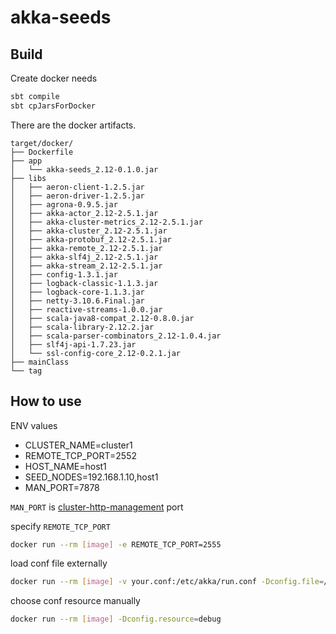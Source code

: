 # akka-seeds

## Build

Create docker needs

```bash
sbt compile
sbt cpJarsForDocker
```

There are the docker artifacts.

```
target/docker/
├── Dockerfile
├── app
│   └── akka-seeds_2.12-0.1.0.jar
├── libs
│   ├── aeron-client-1.2.5.jar
│   ├── aeron-driver-1.2.5.jar
│   ├── agrona-0.9.5.jar
│   ├── akka-actor_2.12-2.5.1.jar
│   ├── akka-cluster-metrics_2.12-2.5.1.jar
│   ├── akka-cluster_2.12-2.5.1.jar
│   ├── akka-protobuf_2.12-2.5.1.jar
│   ├── akka-remote_2.12-2.5.1.jar
│   ├── akka-slf4j_2.12-2.5.1.jar
│   ├── akka-stream_2.12-2.5.1.jar
│   ├── config-1.3.1.jar
│   ├── logback-classic-1.1.3.jar
│   ├── logback-core-1.1.3.jar
│   ├── netty-3.10.6.Final.jar
│   ├── reactive-streams-1.0.0.jar
│   ├── scala-java8-compat_2.12-0.8.0.jar
│   ├── scala-library-2.12.2.jar
│   ├── scala-parser-combinators_2.12-1.0.4.jar
│   ├── slf4j-api-1.7.23.jar
│   └── ssl-config-core_2.12-0.2.1.jar
├── mainClass
└── tag

```
## How to use
ENV values
- CLUSTER_NAME=cluster1
- REMOTE_TCP_PORT=2552
- HOST_NAME=host1
- SEED_NODES=192.168.1.10,host1
- MAN_PORT=7878

`MAN_PORT` is [cluster-http-management](http://developer.lightbend.com/docs/akka-management/current/cluster-http-management.html#api-definition) port

specify `REMOTE_TCP_PORT`
```bash
docker run --rm [image] -e REMOTE_TCP_PORT=2555
```

load conf file externally
```bash
docker run --rm [image] -v your.conf:/etc/akka/run.conf -Dconfig.file=/etc/akka/run.conf
```

choose conf resource manually
```bash
docker run --rm [image] -Dconfig.resource=debug
```